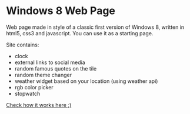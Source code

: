 # Windows 8 Web Page
Web page made in style of a classic first version of Windows 8, written in html5, css3 and javascript. 
You can use it as a starting page.

Site contains: 
* clock
* external links to social media 
* random famous quotes on the tile
* random theme changer
* weather widget based on your location (using weather api)
* rgb color picker
* stopwatch

[Check how it works here ;)](https://carzynsky.github.io/Windows-8-Web-page/)
